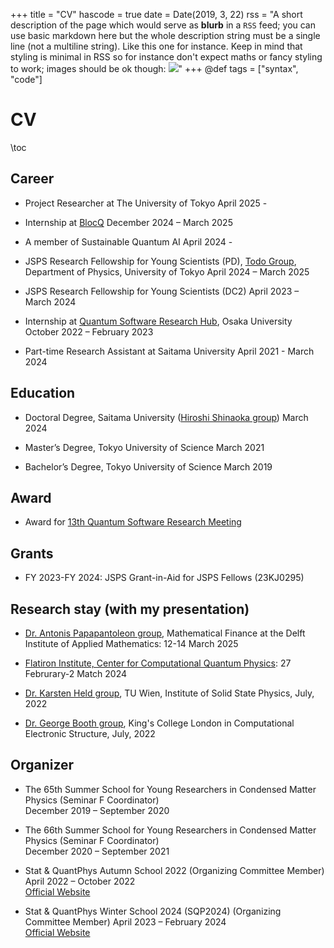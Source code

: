 +++
title = "CV"
hascode = true
date = Date(2019, 3, 22)
rss = "A short description of the page which would serve as **blurb** in a `RSS` feed; you can use basic markdown here but the whole description string must be a single line (not a multiline string). Like this one for instance. Keep in mind that styling is minimal in RSS so for instance don't expect maths or fancy styling to work; images should be ok though: ![](https://upload.wikimedia.org/wikipedia/en/3/32/Rick_and_Morty_opening_credits.jpeg)"
+++
@def tags = ["syntax", "code"]

# CV

\toc

## Career 

- Project Researcher at The University of Tokyo
  April 2025 - 

- Internship at [BlocQ](https://www.blocqinc.com/)
  December 2024 – March 2025  

- A member of Sustainable Quantum AI 
  April 2024 -

- JSPS Research Fellowship for Young Scientists (PD), [Todo Group](https://exa.phys.s.u-tokyo.ac.jp/ja), Department of Physics, University of Tokyo
  April 2024 – March 2025  
  
- JSPS Research Fellowship for Young Scientists (DC2)
  April 2023 – March 2024  
  
- Internship at [Quantum Software Research Hub](https://qsrh.jp/seminar/), Osaka University
  October 2022 – February 2023  
  
- Part-time Research Assistant at Saitama University
  April 2021 - March 2024

## Education

- Doctoral Degree, Saitama University ([Hiroshi Shinaoka group](https://shinaoka.sakura.ne.jp))
  March 2024  

- Master’s Degree, Tokyo University of Science
  March 2021  

- Bachelor’s Degree, Tokyo University of Science
  March 2019  
  

## Award
- Award for [13th Quantum Software Research Meeting](https://www.ipsj.or.jp/kenkyukai/event/qs13.html)

## Grants
- FY 2023-FY 2024: JSPS Grant-in-Aid for JSPS Fellows (23KJ0295)

## Research stay (with my presentation)
- [Dr. Antonis Papapantoleon group]((https://fa.ewi.tudelft.nl/~apapapantoleon/index.html)), Mathematical Finance at the Delft Institute of Applied Mathematics: 12-14 March 2025

- [Flatiron Institute, Center for Computational Quantum Physics](https://www.simonsfoundation.org/flatiron/center-for-computational-quantum-physics/): 27 Februrary-2 Match 2024

- [Dr. Karsten Held group](https://www.tuwien.at/en/phy/ifp/theory), TU Wien, Institute of Solid State Physics, July, 2022

- [Dr. George Booth group](https://www.boothgroupresearch.com/index.html), King's College London in Computational Electronic Structure, July, 2022


## Organizer
- The 65th Summer School for Young Researchers in Condensed Matter Physics (Seminar F Coordinator)  
  December 2019 – September 2020

- The 66th Summer School for Young Researchers in Condensed Matter Physics (Seminar F Coordinator)  
  December 2020 – September 2021

- Stat & QuantPhys Autumn School 2022 (Organizing Committee Member)  
  April 2022 – October 2022  
  [Official Website](http://hatano-lab.iis.u-tokyo.ac.jp/manami/SQP2022/index_jp.html)

- Stat & QuantPhys Winter School 2024 (SQP2024) (Organizing Committee Member)
  April 2023 – February 2024  
  [Official Website](http://hatano-lab.iis.u-tokyo.ac.jp/norihiro/SQP2024/index.html)

